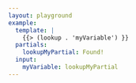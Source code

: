 ```yaml
---
layout: playground
example:
  template: |
    {{> (lookup . 'myVariable') }}
  partials:
    lookupMyPartial: Found!
  input:
    myVariable: lookupMyPartial
---
```

